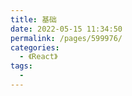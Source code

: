 ```yaml
---
title: 基础
date: 2022-05-15 11:34:50
permalink: /pages/599976/
categories:
  - 《React》
tags:
  - 
---
```


